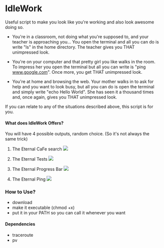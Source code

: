 # IdleWork
Useful script to make you look like you're working and also look awesome doing so.

+ You're in a classroom, not doing what you're supposed to, and your teacher is approaching you... You open the terminal and all you can do is write "ls" in the home directory. The teacher gives you THAT unimpressed look.

+ You're on your computer and that pretty girl you like walks in the room. To impress her you open the terminal but all you can write is "ping www.google.com". Once more, you get THAT unimpressed look.

+ You're at home and browsing the web. Your mother walks in to ask for help and you want to look busy, but all you can do is open the terminal and simply write "echo Hello World". She has seen it a thousand times and, once again, gives you THAT unimpressed look.

If you can relate to any of the situations described above, this script is for you.

#### What does IdleWork Offers?
You will have 4 possible outputs, random choice. (So it's not always the same trick)

1. The Eternal CaFe search
![](http://i.imgur.com/k9oXgQ5.jpg)

2. The Eternal Tests
![](http://i.imgur.com/8Owv4JJ.png)

3. The Eternal Progress Bar
![](http://i.imgur.com/jLjt2BE.png)

4. The Eternal Ping
![](http://i.imgur.com/DWHOcqi.png)

### How to Use?
* download
* make it executable (chmod +x)
* put it in your PATH so you can call it whenever you want

#### Dependencies
* traceroute
* pv
